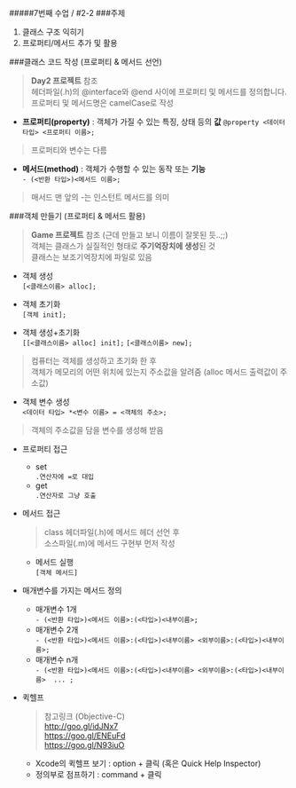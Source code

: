 #####7번째 수업 / #2-2
###주제  
1. 클래스 구조 익히기
2. 프로퍼티/메서드 추가 및 활용

###클래스 코드 작성 (프로퍼티 & 메서드 선언)
> **Day2 프로젝트** 참조  
> 헤더파일(.h)의 @interface와 @end 사이에 프로퍼티 및 메서드를 정의합니다.  
> 프로퍼티 및 메서드명은 camelCase로 작성


- **프로퍼티(property)** : 객체가 가질 수 있는 특징, 상태 등의 **값**
``@property <데이터 타입> <프로퍼티 이름>;``
> 프로퍼티와 변수는 다름  


- **메서드(method)** : 객체가 수행할 수 있는 동작 또는 **기능**  
``- (<반환 타입>)<메서드 이름>;``  
> 매서드 맨 앞의 -는 인스턴트 메서드를 의미  


###객체 만들기 (프로퍼티 & 메서드 활용)  
> **Game 프로젝트** 참조 (근데 만들고 보니 이름이 잘못된 듯..;;)  
> 객체는 클래스가 실질적인 형태로 **주기억장치에 생성**된 것    
> 클래스는 보조기억장치에 파일로 있음

- 객체 생성  
``[<클래스이름> alloc];``

- 객체 초기화  
``[객체 init];``

- 객체 생성+초기화  
``[[<클래스이름> alloc] init];``
``[<클래스이름> new];``  
>컴퓨터는 객체를 생성하고 초기화 한 후  
>객체가 메모리의 어떤 위치에 있는지 주소값을 알려줌
>(alloc 메서드 출력값이 주소값)

- 객체 변수 생성  
``<데이터 타입> *<변수 이름> = <객체의 주소>;``  
> 객체의 주소값을 담을 변수를 생성해 받음  

- 프로퍼티 접근  
    - set  
      ``.연산자에 =로 대입``  
    - get  
      ``.연산자로 그냥 호출``
- 메서드 접근
    > class 헤더파일(.h)에 메서드 헤더 선언 후  
    > 소스파일(.m)에 메서드 구현부 먼저 작성  
 	- 메서드 실행  
    ``[객체 메서드]``  

- 매개변수를 가지는 메서드 정의  
	- 매개변수 1개  
		``- (<반환 타입>)<메서드 이름>:(<타입>)<내부이름>;``
	- 매개변수 2개  
      ``- (<반환 타입>)<메서드 이름>:(<타입>)<내부이름> <외부이름>:(<타입>)<내부이름>;``
   - 매개변수 n개  
	  ``- (<반환 타입>)<메서드 이름>:(<타입>)<내부이름> <외부이름>:(<타입>)<내부이름>  ... ;``
	  
	  
- 퀵헬프
   > 참고링크 (Objective-C)  
	> <http://goo.gl/idJNx7>  
	> <https://goo.gl/ENEuFd>  
	> <https://goo.gl/N93iuO>  

	- Xcode의 퀵헬프 보기 : option + 클릭 (혹은 Quick Help Inspector)  
	- 정의부로 점프하기 : command + 클릭  

   